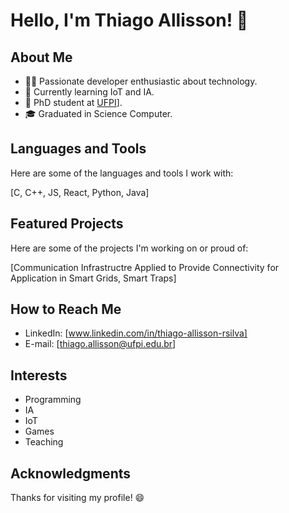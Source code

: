 # Hello, I'm Thiago Allisson! 👋

## About Me

- 👨‍💻 Passionate developer enthusiastic about technology.
- 🌱 Currently learning IoT and IA.
- 💼 PhD student at [UFPI](https://ufpi.br/)].
- 🎓 Graduated in Science Computer.

## Languages and Tools

Here are some of the languages and tools I work with:

[C, C++, JS, React, Python, Java]

## Featured Projects

Here are some of the projects I'm working on or proud of:

[Communication Infrastructre Applied to Provide Connectivity for Application in Smart Grids, Smart Traps]

## How to Reach Me

- LinkedIn: [www.linkedin.com/in/thiago-allisson-rsilva]
- E-mail: [thiago.allisson@ufpi.edu.br]

## Interests

- Programming
- IA
- IoT
- Games
- Teaching

## Acknowledgments

Thanks for visiting my profile! 😄

